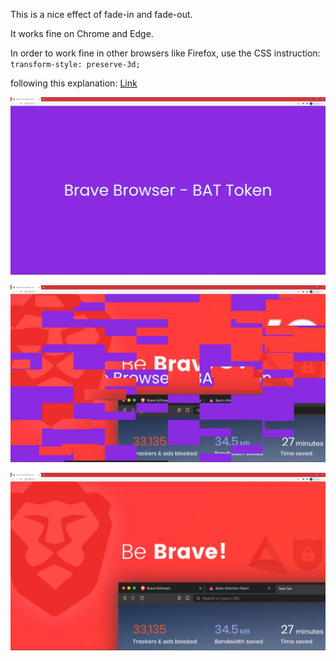 This is a nice effect of fade-in and fade-out.

It works fine on Chrome and Edge.

In order to work fine in other browsers like Firefox, use the CSS instruction:
`transform-style: preserve-3d;`

following this explanation:
[Link](https://stackoverflow.com/questions/46625224/translatez-not-working-on-firefox "Link")


[![](https://github.com/fernangon/effect-fadein-fadeout/blob/main/11.jpg)](https://github.com/fernangon/effect-fadein-fadeout/blob/main/11.jpg)

[![](https://github.com/fernangon/effect-fadein-fadeout/blob/main/22.jpg)](https://github.com/fernangon/effect-fadein-fadeout/blob/main/22.jpg)

[![](https://github.com/fernangon/effect-fadein-fadeout/blob/main/33.jpg)](https://github.com/fernangon/effect-fadein-fadeout/blob/main/33.jpg)